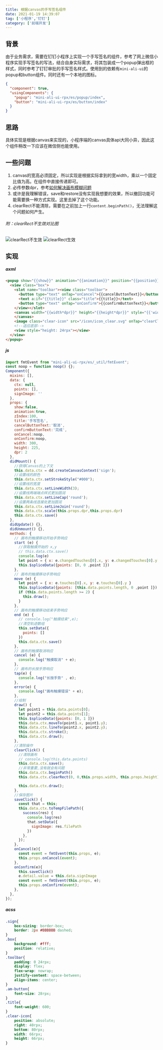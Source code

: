 ```yaml
---
title: 根据canvas的手写签名组件
date: 2021-01-19 14:39:07
tag: ['小程序','钉钉']
category: ['前端开发']
---
```


## 背景
由于业务需求，需要在钉钉小程序上实现一个手写签名的组件，参考了网上微信小程序实现手写签名的写法，结合自身实际需求，将其包装成一个popup弹出框的样式，同时参考了钉钉审批的手写签名样式。使用到的依赖有`mini-ali-ui`的popup和button组件。同时还有一个本地的图标。
```json
{
  "component": true,
  "usingComponents": {
    "popup": "mini-ali-ui-rpx/es/popup/index",
    "button": "mini-ali-ui-rpx/es/button/index"
  }
}
```
## 思路
具体实现是根据canvas来实现的，小程序端的canvas具体api大同小异，因此这个组件稍改一下应该在微信侧也能使用。

## 一些问题
1. canvas的宽高必须固定，所以实现是根据实际拿到的宽width，乘以一个固定比值为高。在组件中直接传递即可。
2. 必传参数dpr，参考[如何解决画布模糊问题](https://opensupport.alipay.com/support/helpcenter/144/201602562003?ant_source=zsearch "如何解决画布模糊问题")
3. 或许是我理解错误，save和restore没有实现我想要的效果，所以撤回功能可能需要换一种方式实现。这里去掉了这个功能。
4. clearRect不能清除，需要在之前加上一行`content.beginPath()`，无法理解这个问题如何产生。

###### 附：clearRect不生效对比图
![clearRect不生效](https://i.loli.net/2021/01/19/xokKRpPZgyB1AsV.gif "clearRect不生效")
![clearRect生效](https://i.loli.net/2021/01/19/9a4cnIYhqrBfVDM.gif "clearRect生效")
## 实现
##### axml
```html
<popup show="{{show}}" animation="{{animation}}" position="{{position}}" onClose="onCancel" zIndex="{{zIndex}}">
  <view class="box">
    <slot name="toolbar"><view class="toolbar">
      <button type="text" onTap="onCancel">{{cancelButtonText}}</button>
      <text a:if="{{title}}" class="title">{{title}}</text>
      <button type="text" onTap="onConfirm">{{confirmButtonText}}</button>
    </view></slot>
    <canvas width="{{width*dpr}}" height="{{height*dpr}}" style="{{'width:'+(width-4)+'px;height:'+(height-4)+'px;'}}" class="sign" id="sign" onTouchMove="move" onTouchStart="start" onTouchEnd="end" onTouchCancel="cancel" onLongTap="tap" disable-scroll="{{true}}" onTap="tap">
    </canvas>
    <image class="clear-icon" src="/icon/icon_clear.svg" onTap="clearClick"></image>
    <!--适应底部-->
    <view style="height: 24rpx"></view>
  </view>
</popup>
```
##### js
```javascript
import fmtEvent from "mini-ali-ui-rpx/es/_util/fmtEvent";
const noop = function noop() {};
Component({
  mixins: [],
  data: {
    ctx: null,
    points: [],
    signImage: ''
  },
  props: {
    show:false,
    animation:true,
    zIndex:100,
    title:'手写签名',
    cancelButtonText:'取消',
    confirmButtonText:'完成',
    onCancel:noop,
    onConfirm:noop,
    width: 300,
    height: 225,
    dpr: 2
  },
  didMount() {
    //获得Canvas的上下文
    this.data.ctx = dd.createCanvasContext('sign');
    //设置线的颜色
    this.data.ctx.setStrokeStyle("#000");
    //设置线的宽度
    this.data.ctx.setLineWidth(3);
    //设置线两端端点样式更加圆润
    this.data.ctx.setLineCap('round');
    //设置两条线连接处更加圆润
    this.data.ctx.setLineJoin('round');
    this.data.ctx.scale(this.props.dpr,this.props.dpr)
    this.data.ctx.save()
  },
  didUpdate() {},
  didUnmount() {},
  methods: {
    // 画布的触摸移动开始手势响应
    start (e) {
      //获取触摸开始的 x,y
      // this.data.ctx.save()
      console.log(e)
      let point = { x: e.changedTouches[0].x, y: e.changedTouches[0].y }
      this.$spliceData({points: [0, 0 ,point ]})
    },
    // 画布的触摸移动手势响应
    move (e) {
      let point = { x: e.touches[0].x, y: e.touches[0].y }
      this.$spliceData({points: [this.data.points.length, 0 ,point ]})
      if (this.data.points.length >= 2) {
        this.draw();
      }
    },
    // 画布的触摸移动结束手势响应
    end (e) {
      // console.log("触摸结束",e);
      //清空轨迹数组
      this.setData({
        points: []
      })
      this.data.ctx.save()
    },
    // 画布的触摸取消响应
    cancel (e) {
      console.log("触摸取消" + e);
    },
    // 画布的长按手势响应
    tap(e) {
      console.log("长按手势" , e);
    },
    error(e) {
      console.log("画布触摸错误" + e);
    },
    //绘制
    draw() {
      let point1 = this.data.points[0];
      let point2 = this.data.points[1];
      this.$spliceData({points: [0, 1 ]})
      this.data.ctx.moveTo(point1.x, point1.y);
      this.data.ctx.lineTo(point2.x, point2.y);
      this.data.ctx.stroke();
      this.data.ctx.draw();
    },
    //清除操作
    clearClick() {
      //清除画布
      // console.log(this.data.points)
      this.data.ctx.save();
      //非常重要,没有就会有问题
      this.data.ctx.beginPath()
      this.data.ctx.clearRect(0, 0,this.props.width, this.props.height);

      this.data.ctx.draw();
    },
    //保存图片
    saveClick() {
      const that = this;
      this.data.ctx.toTempFilePath({
        success(res) {
          console.log(res)
          that.setData({
            signImage: res.filePath
          })
        },
      });
    },
    onCancel(e){
      const event = fmtEvent(this.props, e);
      this.props.onCancel(event);
    },
    onConfirm(e){
      this.saveClick()
      e.detail.value = this.data.signImage
      const event = fmtEvent(this.props, e);
      this.props.onConfirm(event);
    },
  },
});

```

##### acss
```css
.sign{
    box-sizing: border-box;
    border: 2px #BBBBBB dashed;
}
.box{
    background: #fff;
    position: relative;
}
.toolbar{
    padding: 0 24rpx;
    display: flex;
    flex-wrap: nowrap;
    justify-content: space-between;
    align-items: center;
}
.am-button{
    font-size: 28rpx;
}
.title{
    font-weight: 600;
}
.clear-icon{
    position: absolute;
    right: 40rpx;
    bottom: 80rpx;
    width: 66rpx;
    height: 66rpx;
}

```

